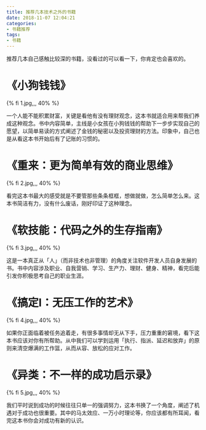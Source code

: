 ```yaml
---
title: 推荐几本技术之外的书籍
date: 2018-11-07 12:04:21
categories:
- 书籍推荐
tags:
- 书籍
---
```


推荐几本自己感触比较深的书籍，没看过的可以看一下，你肯定也会喜欢的。

<!-- more -->

# 《小狗钱钱》

{% fi 1.jpg,,, 40% %}

一个人能不能积累财富，关键是看他有没有理财观念，这本书就适合用来帮我们养成这种观念。书中内容简单，主线是小女孩在小狗钱钱的帮助下一步步实现自己的愿望，以简单易读的方式阐述了金钱的秘密以及投资理财的方法。印象中，自己也是从看这本书开始后有了记账的习惯的。

# 《重来：更为简单有效的商业思维》

{% fi 2.jpg,,, 40% %}

看完这本书最大的感受就是不要管那些条条框框，想做就做，怎么简单怎么来。这本书简洁有力，没有什么废话，刚好印证了这种理念。


# 《软技能：代码之外的生存指南》

{% fi 3.jpg,,, 40% %}

这是一本真正从「人」（而非技术也非管理）的角度关注软件开发人员自身发展的书。书中内容涉及职业、自我营销、学习、生产力、理财、健身、精神，看完后能引发你积极思考自己的职业生涯。

# 《搞定I：无压工作的艺术》

{% fi 4.jpg,,, 40% %}

如果你正面临着被任务追着走，有很多事情却无从下手，压力重重的窘境，看下这本书应该对你有所帮助。从中我们可以学到运用「执行、指派、延迟和放弃」的原则来清空爆满的工作篮，从而从容、放松的应对工作。

# 《异类：不一样的成功启示录》

{% fi 5.jpg,,, 40% %}

我们平时说到成功的时候往往只单一的强调努力，这本书换了一个角度，阐述了机遇对于成功也很重要。其中的马太效应、一万小时理论等，你应该都有所耳闻，看完这本书你会对成功有新的认识。
